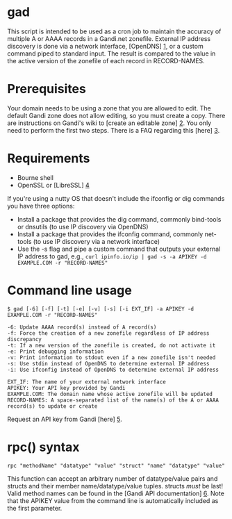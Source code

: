 gad
===

This script is intended to be used as a cron job to maintain the accuracy of multiple A or AAAA records in a Gandi.net zonefile. External IP address discovery is done via a network interface, [OpenDNS] [1], or a custom command piped to standard input. The result is compared to the value in the active version of the zonefile of each record in RECORD-NAMES.

Prerequisites
=============

Your domain needs to be using a zone that you are allowed to edit. The default Gandi zone does not allow editing, so you must create a copy. There are instructions on Gandi's wiki to [create an editable zone] [2]. You only need to perform the first two steps. There is a FAQ regarding this [here] [3].

Requirements
============

  * Bourne shell
  * OpenSSL or [LibreSSL] [4]

If you're using a nutty OS that doesn't include the ifconfig or dig commands you have three options:
  * Install a package that provides the dig command, commonly bind-tools or dnsutils (to use IP discovery via OpenDNS)
  * Install a package that provides the ifconfig command, commonly net-tools (to use IP discovery via a network interface)
  * Use the -s flag and pipe a custom command that outputs your external IP address to gad, e.g., ```curl ipinfo.io/ip | gad -s -a APIKEY -d EXAMPLE.COM -r "RECORD-NAMES"```

Command line usage
==================

```
$ gad [-6] [-f] [-t] [-e] [-v] [-s] [-i EXT_IF] -a APIKEY -d EXAMPLE.COM -r "RECORD-NAMES"

-6: Update AAAA record(s) instead of A record(s)
-f: Force the creation of a new zonefile regardless of IP address discrepancy
-t: If a new version of the zonefile is created, do not activate it
-e: Print debugging information
-v: Print information to stdout even if a new zonefile isn't needed
-s: Use stdin instead of OpenDNS to determine external IP address
-i: Use ifconfig instead of OpenDNS to determine external IP address

EXT_IF: The name of your external network interface
APIKEY: Your API key provided by Gandi
EXAMPLE.COM: The domain name whose active zonefile will be updated
RECORD-NAMES: A space-separated list of the name(s) of the A or AAAA record(s) to update or create
```

Request an API key from Gandi [here] [5].

rpc() syntax
============

```
rpc "methodName" "datatype" "value" "struct" "name" "datatype" "value"
```

This function can accept an arbitrary number of datatype/value pairs and structs and their member name/datatype/value tuples. structs _must_ be last! Valid method names can be found in the [Gandi API documentation] [6]. Note that the APIKEY value from the command line is automatically included as the first parameter.

  [1]: http://www.opendns.com
  [2]: http://wiki.gandi.net/en/dns/zone/edit
  [3]: http://wiki.gandi.net/en/dns/faq#cannot_change_zone_file
  [4]: http://www.libressl.org/
  [5]: https://www.gandi.net/admin/apixml/
  [6]: http://doc.rpc.gandi.net/index.html
